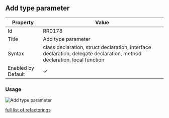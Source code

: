 ## Add type parameter

| Property | Value |
| -------- | ----- |
| Id | RR0178 |
| Title | Add type parameter |
| Syntax | class declaration, struct declaration, interface declaration, delegate declaration, method declaration, local function |
| Enabled by Default | &#x2713; |

### Usage

![Add type parameter](../../images/refactorings/AddTypeParameter.png)

[full list of refactorings](Refactorings.md)